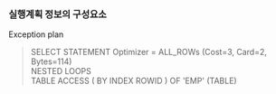 ### 실행계획 정보의 구성요소 
Exception plan  
> SELECT STATEMENT Optimizer = ALL_ROWs (Cost=3, Card=2, Bytes=114)   
> NESTED LOOPS  
> TABLE ACCESS ( BY INDEX ROWID ) OF 'EMP' (TABLE)
